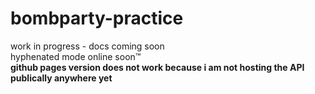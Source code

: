 ﻿# bombparty-practice
work in progress - docs coming soon  
hyphenated mode online soon™  
**github pages version does not work because i am not hosting the API publically anywhere yet**
